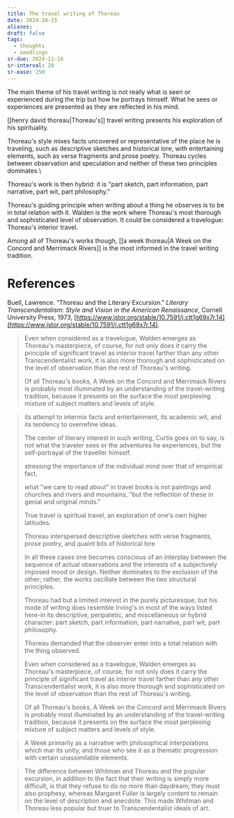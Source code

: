 ```yaml
---
title: The travel writing of Thoreau
date: 2024-10-15
aliases: 
draft: false
tags:
  - thoughts
  - seedlings
sr-due: 2024-11-16
sr-interval: 20
sr-ease: 250
---
```

The main theme of his travel writing is not really what is seen or experienced during the trip but how he portrays himself. What he sees or experiences are presented as they are reflected in his mind.

[[henry david thoreau|Thoreau's]] travel writing presents his exploration of his spirituality.

Thoreau's style mixes facts uncovered or representative of the place he is traveling, such as descriptive sketches and historical lore, with entertaining elements, such as verse fragments and prose poetry. Thoreau cycles between observation and speculation and neither of these two principles dominates.\

Thoreau's work is then hybrid: it is "part sketch, part information, part narrative, part wit, part philosophy."

Thoreau's guiding principle when writing about a thing he observes is to be in total relation with it. Walden is the work where Thoreau's most thorough and sophisticated level of observation. It could be considered a travelogue: Thoreau's interior travel.

Among all of Thoreau's works though, [[a week thoreau|A Week on the Concord and Merrimack Rivers]] is the most informed in the travel writing tradition.

# References

Buell, Lawrence. “Thoreau and the Literary Excursion.” _Literary Transcendentalism: Style and Vision in the American Renaissance_, Cornell University Press, 1973, [https://www.jstor.org/stable/10.7591/j.ctt1g69x7r.14](https://www.jstor.org/stable/10.7591/j.ctt1g69x7r.14).

>Even when considered as a travelogue, Walden emerges as Thoreau's masterpiece, of course, for not only does it carry the principle of significant travel as interior travel farther than any other Transcendentalist work, it is also more thorough and sophisticated on the level of observation than the rest of Thoreau's writing.
>
>Of all Thoreau's books, A Week on the Concord and Merrimack Rivers is probably most illuminated by an understanding of the travel-writing tradition, because it presents on the surface the most perplexing mixture of subject matters and levels of style.

>its attempt to intermix facts and entertainment, its academic wit, and its tendency to overrefine ideas.
>
>The center of literary interest in such writing, Curtis goes on to say, is not what the traveler sees or the adventures he experiences, but the self-portrayal of the traveller himself.
>
>stressing the importance of the individual mind over that of empirical fact.
>
>what "we care to read about" in travel books is not paintings and churches and rivers and mountains, "but the reflection of these in genial and original minds."
>
>True travel is spiritual travel, an exploration of one's own higher latitudes.
>
>Thoreau interspersed descriptive sketches with verse fragments, prose poetry, and quaint bits of historical lore
>
>In all these cases one becomes conscious of an interplay between the sequence of actual observations and the interests of a subjectively imposed mood or design. Neither dominates to the exclusion of the other; rather, the works oscillate between the two structural principles.
>
>Thoreau had but a limited interest in the purely picturesque; but his mode of writing does resemble Irving's in most of the ways listed here-in its descriptive, peripatetic, and miscellaneous or hybrid character: part sketch, part information, part narrative, part wit, part philosophy.
>
>Thoreau demanded that the observer enter into a total relation with the thing observed.
>
>Even when considered as a travelogue, Walden emerges as Thoreau's masterpiece, of course, for not only does it carry the principle of significant travel as interior travel farther than any other Transcendentalist work, it is also more thorough and sophisticated on the level of observation than the rest of Thoreau's writing.
>
>Of all Thoreau's books, A Week on the Concord and Merrimack Rivers is probably most illuminated by an understanding of the travel-writing tradition, because it presents on the surface the most perplexing mixture of subject matters and levels of style.

>A Week primarily as a narrative with philosophical interpolations which mar its unity, and those who see it as a thematic progression with certain unassimilable elements.

>The difference between Whitman and Thoreau and the popular excursion, in addition to the fact that their writing is simply more difficult, is that they refuse to do no more than daydream; they must also prophesy, whereas Margaret Fuller is largely content to remain on the level of description and anecdote. This made Whitman and Thoreau less popular but truer to Transcendentalist ideals of art.